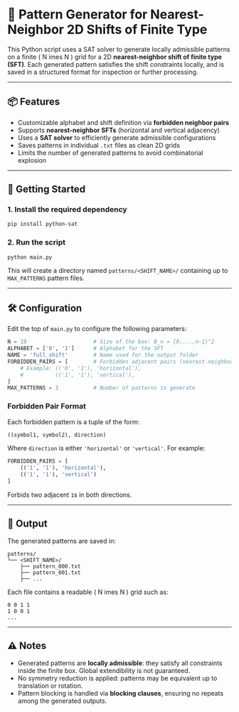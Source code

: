 # 🧩 Pattern Generator for Nearest-Neighbor 2D Shifts of Finite Type

This Python script uses a SAT solver to generate locally admissible patterns on a finite \( N 	imes N \) grid for a 2D **nearest-neighbor shift of finite type (SFT)**. Each generated pattern satisfies the shift constraints locally, and is saved in a structured format for inspection or further processing.

---

## 📦 Features

- Customizable alphabet and shift definition via **forbidden neighbor pairs**
- Supports **nearest-neighbor SFTs** (horizontal and vertical adjacency)
- Uses a **SAT solver** to efficiently generate admissible configurations
- Saves patterns in individual `.txt` files as clean 2D grids
- Limits the number of generated patterns to avoid combinatorial explosion

---

## 🚀 Getting Started

### 1. Install the required dependency

```bash
pip install python-sat
```

### 2. Run the script

```bash
python main.py
```

This will create a directory named `patterns/<SHIFT_NAME>/` containing up to `MAX_PATTERNS` pattern files.

---

## 🛠 Configuration

Edit the top of `main.py` to configure the following parameters:

```python
N = 19                     # Size of the box: B_n = {0,...,n-1}^2
ALPHABET = ['0', '1']      # Alphabet for the SFT
NAME = 'full_shift'        # Name used for the output folder
FORBIDDEN_PAIRS = [        # Forbidden adjacent pairs (nearest-neighbor)
    # Example: (('0', '1'), 'horizontal'),
    #          (('1', '1'), 'vertical'),
]
MAX_PATTERNS = 3           # Number of patterns to generate
```

### Forbidden Pair Format

Each forbidden pattern is a tuple of the form:

```python
((symbol1, symbol2), direction)
```

Where `direction` is either `'horizontal'` or `'vertical'`. For example:

```python
FORBIDDEN_PAIRS = [
    (('1', '1'), 'horizontal'),
    (('1', '1'), 'vertical')
]
```

Forbids two adjacent `1`s in both directions.

---

## 📂 Output

The generated patterns are saved in:

```
patterns/
└── <SHIFT_NAME>/
    ├── pattern_000.txt
    ├── pattern_001.txt
    ├── ...
```

Each file contains a readable \( N 	imes N \) grid such as:

```
0 0 1 1
1 0 0 1
...
```

---

## ⚠️ Notes

- Generated patterns are **locally admissible**: they satisfy all constraints inside the finite box. Global extendibility is not guaranteed.
- No symmetry reduction is applied: patterns may be equivalent up to translation or rotation.
- Pattern blocking is handled via **blocking clauses**, ensuring no repeats among the generated outputs.
